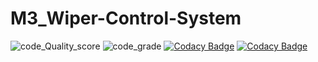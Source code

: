 # M3_Wiper-Control-System
![code_Quality_score](https://api.codiga.io/project/33535/score/svg)
![code_grade](https://api.codiga.io/project/33535/status/svg)
[![Codacy Badge](https://api.codacy.com/project/badge/Grade/d7a0e0ba56a84b33933bf9654611d798)](https://app.codacy.com/gh/MNVS10/M3_Wiper-Control-System?utm_source=github.com&utm_medium=referral&utm_content=MNVS10/M3_Wiper-Control-System&utm_campaign=Badge_Grade_Settings)
[![Codacy Badge](https://app.codacy.com/project/badge/Grade/b5cfc0803f194e3bb7eb10e6a7a1c03d)](https://www.codacy.com/gh/MNVS10/M2_Automated-Traffic-Light-control/dashboard?utm_source=github.com&amp;utm_medium=referral&amp;utm_content=MNVS10/M2_Automated-Traffic-Light-control&amp;utm_campaign=Badge_Grade)
